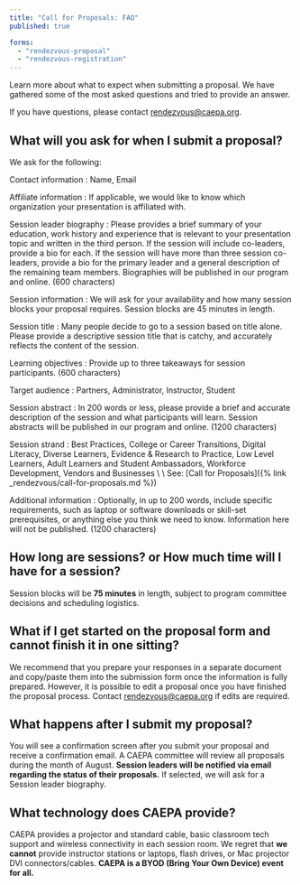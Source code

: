 ```yaml
---
title: "Call for Proposals: FAQ"
published: true

forms:
  - "rendezvous-proposal"
  - "rendezvous-registration"
---
```


Learn more about what to expect when submitting a proposal. We have gathered some of the most asked questions and tried to provide an answer.

If you have questions, please contact <rendezvous@caepa.org>.

## What will you ask for when I submit a proposal?

We ask for the following:

Contact information
: Name, Email

Affiliate information
: If applicable, we would like to know which organization your presentation is affiliated with.

Session leader biography
: Please provides a brief summary of your education, work history and experience that is relevant to your presentation topic and written in the third person. If the session will include co-leaders, provide a bio for each. If the session will have more than three session co-leaders, provide a bio for the primary leader and a general description of the remaining team members. Biographies will be published in our program and online. (600 characters)

Session information
: We will ask for your availability and how many session blocks your proposal requires. Session blocks are 45 minutes in length.

Session title
: Many people decide to go to a session based on title alone. Please provide a descriptive session title that is catchy, and accurately reflects the content of the session.

Learning objectives
: Provide up to three takeaways for session participants. (600 characters)

Target audience
: Partners, Administrator, Instructor, Student

Session abstract
: In 200 words or less, please provide a brief and accurate description of the session and what participants will learn. Session abstracts will be published in our program and online. (1200 characters)

Session strand
: Best Practices, College or Career Transitions, Digital Literacy, Diverse Learners, Evidence & Research to Practice, Low Level Learners, Adult Learners and Student Ambassadors, Workforce Development, Vendors and Businesses
\\
\\
See: [Call for Proposals]({% link _rendezvous/call-for-proposals.md %})

Additional information
: Optionally, in up to 200 words, include specific requirements, such as laptop or software downloads or skill-set prerequisites, or anything else you think we need to know. Information here will not be published. (1200 characters)

## How long are sessions? or How much time will I have for a session?

Session blocks will be **75 minutes** in length, subject to program committee decisions and scheduling logistics.

## What if I get started on the proposal form and cannot finish it in one sitting?

We recommend that you prepare your responses in a separate document and copy/paste them into the submission form once the information is fully prepared. However, it is possible to edit a proposal once you have finished the proposal process. Contact <rendezvous@caepa.org> if edits are required.

## What happens after I submit my proposal?

You will see a confirmation screen after you submit your proposal and receive a confirmation email. A CAEPA committee will review all proposals during the month of August. **Session leaders will be notified via email regarding the status of their proposals.** If selected, we will ask for a Session leader biography.

## What technology does CAEPA provide?

CAEPA provides a projector and standard cable, basic classroom tech support and wireless connectivity in each session room. We regret that **we cannot** provide instructor stations or laptops, flash drives, or Mac projector DVI connectors/cables. **CAEPA is a BYOD (Bring Your Own Device) event for all.**
